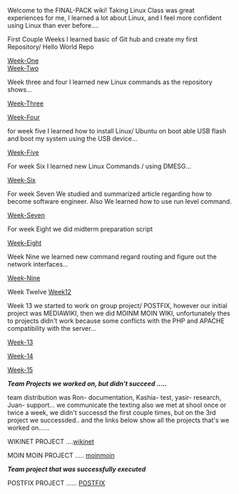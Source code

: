 Welcome to the FINAL-PACK wiki!
Taking Linux Class was great experiences for me, I learned a lot about Linux,
and I feel more confident using Linux than ever before....

First Couple Weeks I learned basic of Git hub and create my first Repository/ Hello World Repo

[Week-One](https://github.com/yasir-othman/hello-world)  
[Week-Two](https://github.com/yasir-othman/week-two)

Week three and four I learned new Linux commands as the repository shows...

[Week-Three](https://github.com/yasir-othman/weekthree)

[Week-Four](https://github.com/yasir-othman/week-four)

for week five I learned how to install Linux/ Ubuntu on boot able USB flash and boot my system 
using the USB device...

[Week-Five](https://github.com/yasir-othman/week-five)

For week Six I learned new Linux Commands / using DMESG...

[Week-Six](https://github.com/yasir-othman/week6)

For week Seven We studied and summarized article regarding how to become software engineer. Also We learned 
how to use run level command.

[Week-Seven](https://github.com/yasir-othman/week7) 

For week Eight we did midterm preparation script 

[Week-Eight](https://github.com/yasir-othman/week-8) 

Week Nine we learned new command regard routing and figure out the network interfaces...

[Week-Nine](https://github.com/yasir-othman/chapter-9/blob/master/chapter9.sh)

Week Twelve   [Week12](https://github.com/yasir-othman/week12)


Week 13 we started to work on group project/ POSTFIX, however our initial project was MEDIAWIKI, then we did MOINM MOIN WIKI, unfortunately thes to projects didn't work because some conflicts with the PHP and APACHE compatibility with the server...

[Week-13](https://github.com/yasir-othman/week-13)

[Week-14](https://github.com/yasir-othman/WEEK-14)

[Week-15](https://github.com/yasir-othman/week15)

**_Team Projects we worked on, but didn't succeed ....._** 

team distribution was Ron- documentation, Kashia- test, yasir- research, Juan- support...
we communicate the texting also we met at shool once or twice a week, we didn't successd 
the first couple times, but on the 3rd project we successded.. and the links below show 
all the projects that's we worked on......


WIKINET PROJECT ....[wikinet](https://github.com/yasir-othman/mediaeiki-project)

MOIN MOIN PROJECT ..... [moinmoin](https://github.com/yasir-othman/Wikinets_Moinmoin)

**_Team project that was successfully executed_**

POSTFIX PROJECT ...... [POSTFIX](https://github.com/yasir-othman/Postfixers)




